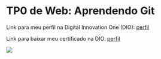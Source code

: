 <h1>TP0 de Web: Aprendendo Git</h1>

Link para meu perfil na Digital Innovation One (DIO):
<a href="https://web.digitalinnovation.one/users/lucasmarioza?tab=achievements">
  perfil
</a>

Link para baixar meu certificado na DIO:
<a href="https://certificates.digitalinnovation.one/8FB679FE">
  perfil
</a>

<img src="https://fegemo.github.io/cefet-web/images/medalha-curso-git-na-dio.png">
